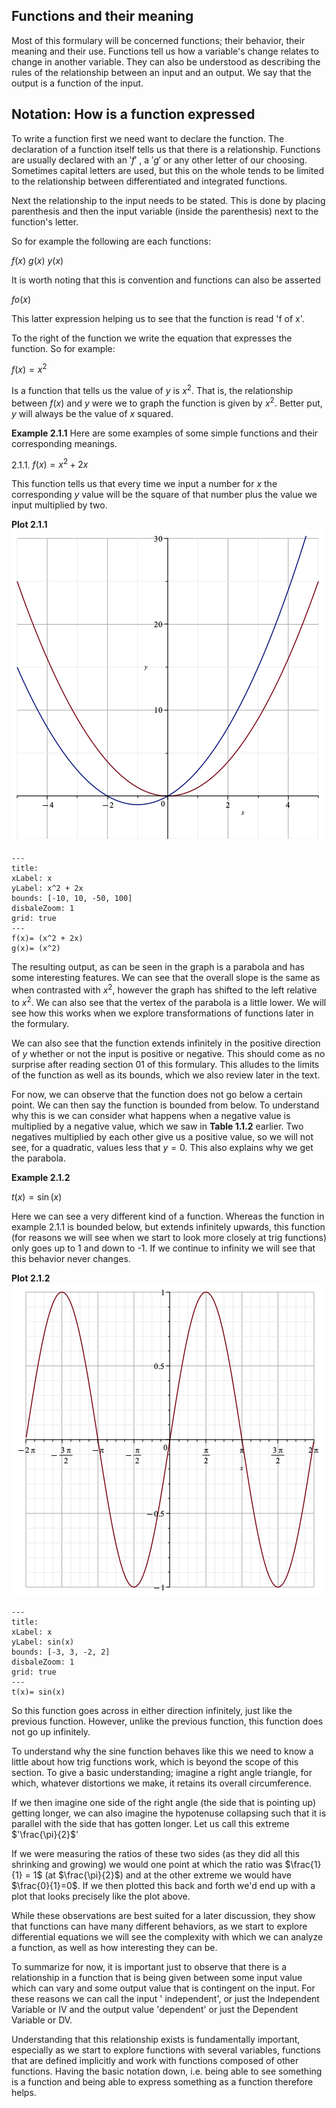 ## Functions and their meaning

Most of this formulary will be concerned functions; their behavior, their meaning and their use. Functions tell us how a variable's change relates to change in another variable. They can also be understood as describing the rules of the relationship between an input and an output. We say that the output is a function of the input.

## Notation: How is a function expressed

To write a function first we need want to declare the function. The declaration of a function itself tells us that there is a relationship. Functions are usually declared with an $'f'$ , a $'g'$ or any other letter of our choosing. Sometimes capital letters are used, but this on the whole tends to be limited to the relationship between differentiated and integrated functions.

Next the relationship to the input needs to be stated. This is done by placing parenthesis and then the input variable (inside the parenthesis) next to the function's letter.

So for example the following are each functions:

$f(x)$
$g(x)$
$y(x)$

It is worth noting that this is convention and functions can also be asserted

$fo(x)$

This latter expression helping us to see that the function is read 'f of x'.

To the right of the function we write the equation that expresses the function. So for example:

$f(x) = x^2$

Is a function that tells us the value of $y$ is $x^2$. That is, the relationship between $f(x)$ and $y$ were we to graph the function is given by $x^2$. Better put, $y$ will always be the value of $x$ squared.

**Example 2.1.1**
Here are some examples of some simple functions and their corresponding meanings.

2.1.1. $f(x) = x^2+2x$

This function tells us that every time we input a number for $x$ the corresponding $y$ value will be the square of that number plus the value we input multiplied by two.

**Plot 2.1.1**
![Function 2.1.1](https://github.com/alexcrockett/_mathematics-formulary/blob/_mathematics/assets/images/02_1_1_function_notation/Plot%202_1_1.png)

```functionplot
---
title:
xLabel: x
yLabel: x^2 + 2x
bounds: [-10, 10, -50, 100]
disbaleZoom: 1
grid: true
---
f(x)= (x^2 + 2x)
g(x)= (x^2)
```

The resulting output, as can be seen in the graph is a parabola and has some interesting features. We can see that the overall slope is the same as when contrasted with $x^2$, however the graph has shifted to the left relative to $x^2$. We can also see that the vertex of the parabola is a little lower. We will see how this works when we explore transformations of functions later in the formulary.

We can also see that the function extends infinitely in the positive direction of $y$ whether or not the input is positive or negative. This should come as no surprise after reading section 01 of this formulary. This alludes to the limits of the function as well as its bounds, which we also review later in the text.

For now, we can observe that the function does not go below a certain point. We can then say the function is bounded from below. To understand why this is we can consider what happens when a negative value is multiplied by a negative value, which we saw in **Table 1.1.2** earlier. Two negatives multiplied by each other give us a positive value, so we will not see, for a quadratic, values less that $y=0$. This also explains why we get the parabola.

**Example 2.1.2**

$t(x) = \sin(x)$

Here we can see a very different kind of a function. Whereas the function in example 2.1.1 is bounded below, but extends infinitely upwards, this function (for reasons we will see when we start to look more closely at trig functions) only goes up to 1 and down to -1. If we continue to infinity we will see that this behavior never changes.

**Plot 2.1.2**
![Function 2.1.2](https://github.com/alexcrockett/_mathematics-formulary/blob/_mathematics/assets/images/02_1_1_function_notation/Plot%202_1_2.png)

```functionplot
---
title:
xLabel: x
yLabel: sin(x)
bounds: [-3, 3, -2, 2]
disbaleZoom: 1
grid: true
---
t(x)= sin(x)
```

So this function goes across in either direction infinitely, just like the previous function. However, unlike the previous function, this function does not go up infinitely.

To understand why the sine function behaves like this we need to know a little about how trig functions work, which is beyond the scope of this section. To give a basic understanding; imagine a right angle triangle, for which, whatever distortions we make, it retains its overall circumference.

If we then imagine one side of the right angle (the side that is pointing up) getting longer, we can also imagine the hypotenuse collapsing such that it is parallel with the side that has gotten longer. Let us call this extreme $'\frac{\pi}{2}$'

If we were measuring the ratios of these two sides (as they did all this shrinking and growing) we would one point at which the ratio was $\frac{1}{1} = 1$ (at $\frac{\pi}{2}$) and at the other extreme we would have $\frac{0}{1}=0$. If we then plotted this back and forth we'd end up with a plot that looks precisely like the plot above.

While these observations are best suited for a later discussion, they show that functions can have many different behaviors, as we start to explore differential equations we will see the complexity with which we can analyze a function, as well as how interesting they can be.

To summarize for now, it is important just to observe that there is a relationship in a function that is being given between some input value which can vary and some output value that is contingent on the input. For these reasons we can call the input ' independent', or just the Independent Variable or IV and the output value 'dependent' or just the Dependent Variable or DV.

Understanding that this relationship exists is fundamentally important, especially as we start to explore functions with several variables, functions that are defined implicitly and work with functions composed of other functions. Having the basic notation down, i.e. being able to see something is a function and being able to express something as a function therefore helps.
